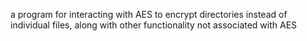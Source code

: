
a program for interacting with AES to encrypt directories instead of individual files, along with other functionality not associated with AES
